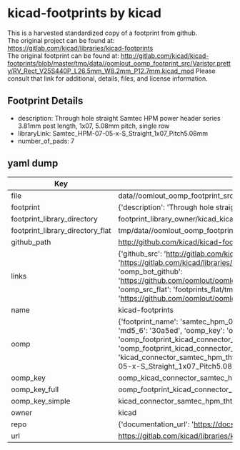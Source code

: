 # kicad-footprints by kicad  
This is a harvested standardized copy of a footprint from github.  
The original project can be found at:  
https://gitlab.com/kicad/libraries/kicad-footprints  
The original footprint can be found at:
http://gitlab.com/kicad/kicad-footprints/blob/master/tmp/data//oomlout_oomp_footprint_src/Varistor.pretty/RV_Rect_V25S440P_L26.5mm_W8.2mm_P12.7mm.kicad_mod
Please consult that link for additional, details, files, and license information.  
## Footprint Details
* description: Through hole straight Samtec HPM power header series 3.81mm post length, 1x07, 5.08mm pitch, single row  
* libraryLink: Samtec_HPM-07-05-x-S_Straight_1x07_Pitch5.08mm  
* number_of_pads: 7  
## yaml dump  
| Key | Value |  
| --- | --- |  
| file | data//oomlout_oomp_footprint_src/kicad-footprints/Connector_Samtec_HPM_THT.pretty/Samtec_HPM-07-05-x-S_Straight_1x07_Pitch5.08mm.kicad_mod |  
| footprint | {'description': 'Through hole straight Samtec HPM power header series 3.81mm post length, 1x07, 5.08mm pitch, single row', 'libraryLink': 'Samtec_HPM-07-05-x-S_Straight_1x07_Pitch5.08mm', 'number_of_pads': 7} |  
| footprint_library_directory | footprint_library_owner/kicad_kicad-footprints/ |  
| footprint_library_directory_flat | tmp/data//oomlout_oomp_footprint_src/footprints_flat/kicad_connector_samtec_hpm_tht_samtec_hpm_07_05_x_s_straight_1x07_pitch5_08mm/working |  
| github_path | http://github.com/kicad/kicad-footprints/blob/master/tmp/data//oomlout_oomp_footprint_src/Connector_Samtec_HPM_THT.pretty/Samtec_HPM-07-05-x-S_Straight_1x07_Pitch5.08mm.kicad_mod |  
| links | {'github_src': 'http://gitlab.com/kicad/kicad-footprints/blob/master/tmp/data//oomlout_oomp_footprint_src/Varistor.pretty/RV_Rect_V25S440P_L26.5mm_W8.2mm_P12.7mm.kicad_mod', 'github_src_repo': 'https://gitlab.com/kicad/libraries/kicad-footprints', 'oomp_bot': 'tmp/data//oomlout_oomp_footprint_src/footprints/kicad_connector_samtec_hpm_tht_samtec_hpm_07_05_x_s_straight_1x07_pitch5_08mm/working', 'oomp_bot_github': 'https://github.com/oomlout/oomlout_oomp_footprint_bot/tree/main/tmp/data//oomlout_oomp_footprint_src/footprints/kicad_connector_samtec_hpm_tht_samtec_hpm_07_05_x_s_straight_1x07_pitch5_08mm/working', 'oomp_src_flat': 'footprints_flat/tmp/data//oomlout_oomp_footprint_src/footprints_flat/kicad_connector_samtec_hpm_tht_samtec_hpm_07_05_x_s_straight_1x07_pitch5_08mm/working', 'oomp_src_flat_github': 'https://github.com/oomlout/oomlout_oomp_footprint_src/tree/main/tmp/data//oomlout_oomp_footprint_src/footprints_flat/kicad_connector_samtec_hpm_tht_samtec_hpm_07_05_x_s_straight_1x07_pitch5_08mm/working'} |  
| name | kicad-footprints |  
| oomp | {'footprint_name': 'samtec_hpm_07_05_x_s_straight_1x07_pitch5_08mm', 'library_name': 'connector_samtec_hpm_tht', 'md5': '30a5eded44059d3410b308922c47757e', 'md5_10': '30a5eded44', 'md5_5': '30a5e', 'md5_6': '30a5ed', 'oomp_key': 'oomp_kicad_connector_samtec_hpm_tht_samtec_hpm_07_05_x_s_straight_1x07_pitch5_08mm', 'oomp_key_extra': 'oomp_footprint_kicad_connector_samtec_hpm_tht_samtec_hpm_07_05_x_s_straight_1x07_pitch5_08mm', 'oomp_key_full': 'oomp_footprint_kicad_connector_samtec_hpm_tht_samtec_hpm_07_05_x_s_straight_1x07_pitch5_08mm_30a5ed', 'oomp_key_simple': 'kicad_connector_samtec_hpm_tht_samtec_hpm_07_05_x_s_straight_1x07_pitch5_08mm', 'original_filename': 'data//oomlout_oomp_footprint_src/kicad-footprints/Connector_Samtec_HPM_THT.pretty/Samtec_HPM-07-05-x-S_Straight_1x07_Pitch5.08mm.kicad_mod', 'owner_name': 'kicad'} |  
| oomp_key | oomp_kicad_connector_samtec_hpm_tht_samtec_hpm_07_05_x_s_straight_1x07_pitch5_08mm |  
| oomp_key_full | oomp_footprint_kicad_connector_samtec_hpm_tht_samtec_hpm_07_05_x_s_straight_1x07_pitch5_08mm |  
| oomp_key_simple | kicad_connector_samtec_hpm_tht_samtec_hpm_07_05_x_s_straight_1x07_pitch5_08mm |  
| owner | kicad |  
| repo | {'documentation_url': 'https://docs.github.com/rest/repos/repos#get-a-repository', 'message': 'Not Found'} |  
| url | https://gitlab.com/kicad/libraries/kicad-footprints |  

